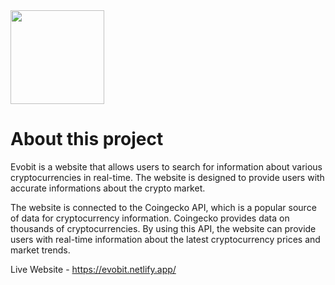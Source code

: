 <img src="https://github.com/rrsebastian/crypto-website-react/assets/144452336/c39fdba4-b18a-467b-8b06-6f59b43c421a" width="150px">

# About this project

Evobit is a website that allows users to search for information about various cryptocurrencies in real-time. The website is designed to provide users with accurate informations about the crypto market.

The website is connected to the Coingecko API, which is a popular source of data for cryptocurrency information. Coingecko provides data on thousands of cryptocurrencies. By using this API, the website can provide users with real-time information about the latest cryptocurrency prices and market trends.

Live Website - https://evobit.netlify.app/

